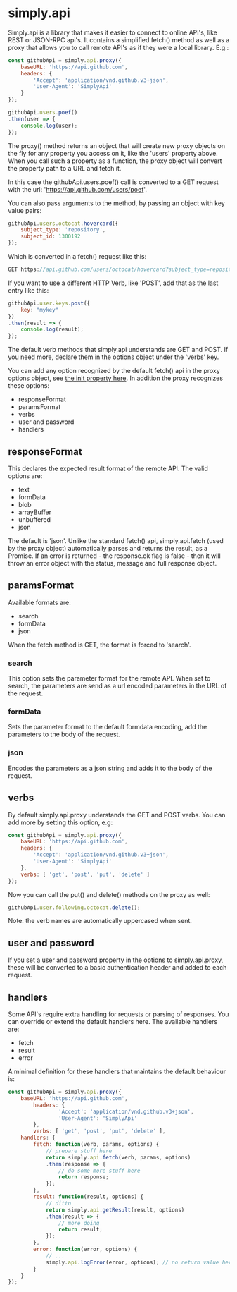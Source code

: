 # simply.api

Simply.api is a library that makes it easier to connect to online API's,
like REST or JSON-RPC api's. It contains a simplified fetch() method as well
as a proxy that allows you to call remote API's as if they were a local
library. E.g.:

```javascript
const githubApi = simply.api.proxy({
	baseURL: 'https://api.github.com',
	headers: {
		'Accept': 'application/vnd.github.v3+json',
		'User-Agent': 'SimplyApi'
	}
});

githubApi.users.poef()
.then(user => {
	console.log(user);
});
```

The proxy() method returns an object that will create new proxy objects on
the fly for any property you access on it, like the 'users' property above.
When you call such a property as a function, the proxy object will convert
the property path to a URL and fetch it.

In this case the githubApi.users.poef() call is converted to a GET request
with the url: 'https://api.github.com/users/poef'.

You can also pass arguments to the method, by passing an object with key
value pairs:

```javascript
githubApi.users.octocat.hovercard({
	subject_type: 'repository',
	subject_id: 1300192
});
```

Which is converted in a fetch() request like this:

```javascript
GET https://api.github.com/users/octocat/hovercard?subject_type=repository&subject_id=1300192
```

If you want to use a different HTTP Verb, like 'POST', add that as the last entry like
this:

```javascript
githubApi.user.keys.post({
	key: "mykey"
})
.then(result => {
	console.log(result);
});
```

The default verb methods that simply.api understands are GET and POST. If
you need more, declare them in the options object under the 'verbs' key.

You can add any option recognized by the default fetch() api in the proxy
options object, see [the init property
here](https://developer.mozilla.org/en-US/docs/Web/API/WindowOrWorkerGlobalScope/fetch#parameters).
In addition the proxy recognizes these options:

- responseFormat
- paramsFormat
- verbs
- user and password
- handlers

## responseFormat

This declares the expected result format of the remote API. The valid
options are:

- text
- formData
- blob
- arrayBuffer
- unbuffered
- json

The default is 'json'. Unlike the standard fetch() api, simply.api.fetch
(used by the proxy object) automatically parses and returns the result, as a
Promise. If an error is returned - the response.ok flag is false - then it
will throw an error object with the status, message and full response
object.


## paramsFormat

Available formats are:
- search
- formData
- json

When the fetch method is GET, the format is forced to 'search'. 

### search
This option sets the parameter format for the remote API. When set to search, 
the parameters are send as a url encoded parameters in the URL of the
request.

### formData
Sets the parameter format to the default formdata encoding, add the
parameters to the body of the request.

### json
Encodes the parameters as a json string and adds it to the body of the
request.

## verbs

By default simply.api.proxy understands the GET and POST verbs. You can add
more by setting this option, e.g:

```javascript
const githubApi = simply.api.proxy({
	baseURL: 'https://api.github.com',
	headers: {
		'Accept': 'application/vnd.github.v3+json',
		'User-Agent': 'SimplyApi'
	},
	verbs: [ 'get', 'post', 'put', 'delete' ]
});
```

Now you can call the put() and delete() methods on the proxy as well:

```javascript
githubApi.user.following.octocat.delete();
```

Note: the verb names are automatically uppercased when sent. 

## user and password

If you set a user and password property in the options to simply.api.proxy,
these will be converted to a basic authentication header and added to each
request.

## handlers

Some API's require extra handling for requests or parsing of responses. You
can override or extend the default handlers here. The available handlers are:

- fetch
- result
- error

A minimal definition for these handlers that maintains the default behaviour
is:

```javascript
const githubApi = simply.api.proxy({
	baseURL: 'https://api.github.com',
        headers: {
                'Accept': 'application/vnd.github.v3+json',
                'User-Agent': 'SimplyApi'
        },
        verbs: [ 'get', 'post', 'put', 'delete' ],
	handlers: {
		fetch: function(verb, params, options) {
			// prepare stuff here
			return simply.api.fetch(verb, params, options)
			.then(response => {
				// do some more stuff here
				return response;
			});
		},
		result: function(result, options) {
			// ditto
			return simply.api.getResult(result, options)
			.then(result => {
				// more doing
				return result;
			});
		},
		error: function(error, options) {
			// ...
			simply.api.logError(error, options); // no return value here				
		}
	}
});
```

